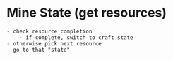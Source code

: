 
# Mine State (get resources)
    - check resource completion
        - if complete, switch to craft state
    - otherwise pick next resource
    - go to that "state"